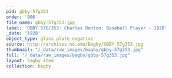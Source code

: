 ```yaml
---
pid: gbby-57g353
order: '906'
file_name: gbby-57g353.jpg
label: 'GBBY 57G/353: Charles Benton: Baseball Player - 1928'
_date: '1928'
object_type: glass plate negative
source: http://archives.nd.edu/Bagby/GBBY-57g353.jpg
thumbnail: "/_data/raw_images/bagby/gbby-57g353.jpg"
full: "/_data/raw_images/bagby/gbby-57g353.jpg"
layout: bagby_item
collection: bagby
---
```

